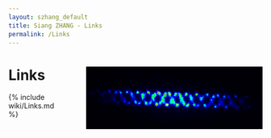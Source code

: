 ```yaml
---
layout: szhang_default 
title: Siang ZHANG - Links
permalink: /Links
---
```


# Links <img src="/static/images/3layer_ions.png" width="350px" style="position:relative;z-index:99;float:right;padding-left:50px"/>

{% include wiki/Links.md %}